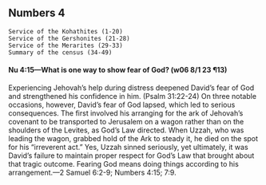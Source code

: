 ## Numbers 4

```
Service of the Kohathites (1-20)
Service of the Gershonites (21-28)
Service of the Merarites (29-33)
Summary of the census (34-49)
```

#### Nu 4:15​—What is one way to show fear of God? (w06 8/1 23 ¶13)

Experiencing Jehovah’s help during distress deepened David’s fear of God and strengthened his confidence in him. (Psalm 31:22-24) On three notable occasions, however, David’s fear of God lapsed, which led to serious consequences. The first involved his arranging for the ark of Jehovah’s covenant to be transported to Jerusalem on a wagon rather than on the shoulders of the Levites, as God’s Law directed. When Uzzah, who was leading the wagon, grabbed hold of the Ark  to steady it, he died on the spot for his “irreverent act.” Yes, Uzzah sinned seriously, yet ultimately, it was David’s failure to maintain proper respect for God’s Law that brought about that tragic outcome. Fearing God means doing things according to his arrangement.​—2 Samuel 6:2-9; Numbers 4:15; 7:9.
